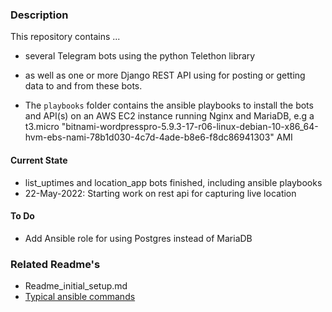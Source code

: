 ### Description
This repository contains ...
* several Telegram bots using the python Telethon library
* as well as one or more Django REST API using for posting or getting data
  to and from these bots.

* The `playbooks` folder contains the ansible playbooks to install the bots and API(s) on an
AWS EC2 instance running Nginx and MariaDB, e.g a t3.micro "bitnami-wordpresspro-5.9.3-17-r06-linux-debian-10-x86_64-hvm-ebs-nami-78b1d030-4c7d-4ade-b8e6-f8dc86941303" AMI

#### Current State
  * list_uptimes and location_app bots finished, including ansible playbooks
  * 22-May-2022: Starting work on rest api for capturing live location

#### To Do
* Add Ansible role for using Postgres instead of MariaDB 

### Related Readme's
* Readme_initial_setup.md
* [Typical ansible commands](https://github.com/johnedstone/telegram-telethon/tree/main/ansible_playbook)

<!---
# vim: ai et ts=4 sw=4 sts=4 nu
-->

